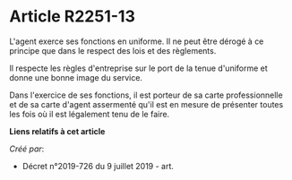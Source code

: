 # Article R2251-13

L'agent exerce ses fonctions en uniforme. Il ne peut être dérogé à ce principe que dans le respect des lois et des
règlements.

Il respecte les règles d'entreprise sur le port de la tenue d'uniforme et donne une bonne image du service.

Dans l'exercice de ses fonctions, il est porteur de sa carte professionnelle et de sa carte d'agent assermenté qu'il est en
mesure de présenter toutes les fois où il est légalement tenu de le faire.

**Liens relatifs à cet article**

_Créé par_:

  - Décret n°2019-726 du 9 juillet 2019 - art.
